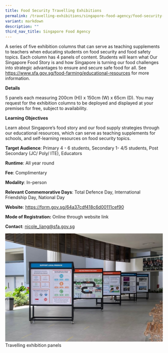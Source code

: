 ```yaml
---
title: Food Security Travelling Exhibitions
permalink: /travelling-exhibitions/singapore-food-agency/food-security-travelling-exhibitions/
variant: markdown
description: ""
third_nav_title: Singapore Food Agency
---
```

A series of five exhibition columns that can serve as teaching supplements to teachers when educating students on food security and food safety topics. Each column has 4 panels of content. Students will learn what Our Singapore Food Story is and how Singapore is turning our food challenges into strategic advantages to ensure and secure safe food for all. See https://www.sfa.gov.sg/food-farming/educational-resources for more information.

**Details**

5 panels each measuring 200cm (H)) x 150cm (W) x 65cm (D). You may request for the exhibition columns to be deployed and displayed at your premises for free, subject to availability.

**Learning Objectives**

Learn about Singapore’s food story and our food supply strategies through our educational resources, which can serve as teaching supplements for schools, and self-learning resources on food security topics.

**Target Audience**: Primary 4 - 6 students, Secondary 1- 4/5 students, Post Secondary (JC/ Poly/ ITE), Educators

**Runtime**: All year round

**Fee**: Complimentary

**Modality**: In-person

**Relevant Commemorative Days**: Total Defence Day, International Friendship Day, National Day

**Website**: https://form.gov.sg/64a37cdf418c6d00111cef90

**Mode of Registration:** Online through website link

**Contact**: nicole_liang@sfa.gov.sg

![](/images/roving_exhibits.jpg)Travelling exhibition panels